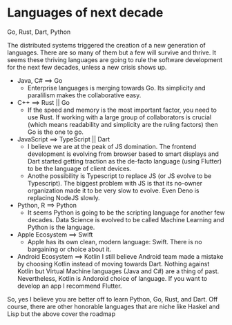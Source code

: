 # Languages of next decade

Go, Rust, Dart, Python

The distributed systems triggered the creation of a new generation of languages. There are so many of them but a few will survive and thrive. It seems these thriving languages are going to rule the software development for the next few decades, unless a new crisis shows up.

-   Java, C# ==> Go
    -   Enterprise languages is merging towards Go. Its simplicity and paralilism makes the collaborative easy.
-   C++ ==> Rust || Go
    -   If the speed and memory is the most important factor, you need to use Rust. If working with a large group of collaborators is crucial (which means readability and simplicity are the ruling factors) then Go is the one to go.
-   JavaScript ==> TypeScript || Dart
    -   I believe we are at the peak of JS domination. The frontend development is evolving from browser based to smart displays and Dart started getting traction as the de-facto language (using Flutter) to be the language of client devices.
    -   Anothe possibility is Typescript to replace JS (or JS evolve to be Typescript). The biggest problem with JS is that its no-owner organization made it to be very slow to evolve. Even Deno is replacing NodeJS slowly.
-   Python, R ==> Python
    -   It seems Python is going to be the scripting language for another few decades. Data Science is evolved to be called Machine Learning and Python is the language.
-   Apple Ecosystem ==> Swift
    -   Apple has its own clean, modern language: Swift. There is no bargaining or choice about it.
-   Android Ecosystem ==> Kotlin
    I still believe Android team made a mistake by choosing Kotlin instead of moving towards Dart. Nothing against Kotlin but Virtual Machine languages (Java and C#) are a thing of past. Nevertheless, Kotlin is Andoroid choice of language. If you want to develop an app I recommend Flutter.

So, yes I believe you are better off to learn Python, Go, Rust, and Dart.
Off course, there are other honorable languages that are niche like Haskel and Lisp but the above cover the roadmap
